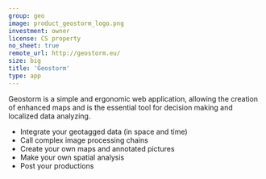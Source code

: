 ```yaml
---
group: geo
image: product_geostorm_logo.png
investment: owner
license: CS property
no_sheet: true
remote_url: http://geostorm.eu/
size: big
title: 'Geostorm'
type: app
---
```


Geostorm is a simple and ergonomic web application, allowing the creation of enhanced maps and is the essential tool for decision making and localized data analyzing.

* Integrate your geotagged data (in space and time)
* Call complex image processing chains
* Create your own maps and annotated pictures
* Make your own spatial analysis
* Post your productions

